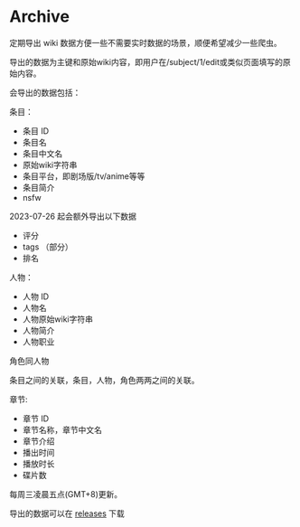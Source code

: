 # Archive

定期导出 wiki 数据方便一些不需要实时数据的场景，顺便希望减少一些爬虫。

导出的数据为主键和原始wiki内容，即用户在/subject/1/edit或类似页面填写的原始内容。

会导出的数据包括：

条目：
- 条目 ID 
- 条目名
- 条目中文名
- 原始wiki字符串
- 条目平台，即剧场版/tv/anime等等
- 条目简介
- nsfw

2023-07-26 起会额外导出以下数据
- 评分
- tags （部分）
- 排名

人物：
- 人物 ID
- 人物名
- 人物原始wiki字符串
- 人物简介
- 人物职业

角色同人物

条目之间的关联，条目，人物，角色两两之间的关联。

章节:
- 章节 ID
- 章节名称，章节中文名
- 章节介绍
- 播出时间
- 播放时长
- 碟片数

每周三凌晨五点(GMT+8)更新。

导出的数据可以在 [releases](https://github.com/bangumi/Archive/releases/tag/archive) 下载

